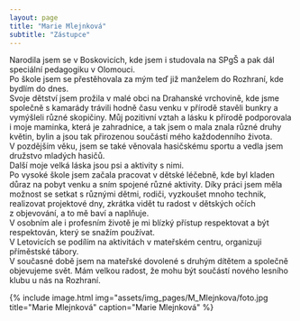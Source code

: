 ```yaml
---
layout: page
title: "Marie Mlejnková"
subtitle: "Zástupce" 
---
```

Narodila jsem se v Boskovicích, kde jsem i studovala na SPgŠ a pak dál speciální pedagogiku v Olomouci.  
Po škole jsem se přestěhovala za mým teď již manželem do Rozhraní, kde bydlím do dnes.   
Svoje dětství jsem prožila v malé obci na Drahanské vrchovině, kde jsme společně s kamarády trávili hodně času venku v přírodě stavěli bunkry a vymýšleli různé skopičiny. Můj pozitivní vztah a lásku k přírodě podporovala i moje maminka, která je zahradnice, a tak jsem o mala znala různé druhy květin, bylin a jsou tak přirozenou součástí mého každodenního života.   
V pozdějším věku, jsem se také věnovala hasičskému sportu a vedla jsem družstvo mladých hasičů.   
Další moje velká láska jsou psi a aktivity s nimi.  
Po vysoké škole jsem začala pracovat v dětské léčebně, kde byl kladen důraz na pobyt venku a sním spojené různé aktivity. Díky práci jsem měla možnost se setkat s různými dětmi, rodiči, vyzkoušet mnoho technik, realizovat projektové dny, zkrátka vidět tu radost v dětských očích z objevování, a to mě baví a naplňuje.  
V osobním ale i profesním životě je mi blízký přístup respektovat a být respektován, který se snažím používat.   
V Letovicích se podílím na aktivitách v mateřském centru, organizuji příměstské tábory.  
V současné době jsem na mateřské dovolené s druhým dítětem a společně objevujeme svět. Mám velkou radost, že mohu být součástí nového lesního klubu u nás na Rozhraní.


{% include image.html
            img="assets/img_pages/M_Mlejnkova/foto.jpg
            title="Marie Mlejnková"
            caption="Marie Mlejnková" 
            %}

